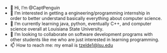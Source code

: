 - 👋 Hi, I’m @CaptPenguin
- 👀 I’m interested in getting a engineering/programming internship in order to better understand basically everything about computer science.
- 🌱 I’m currently learning java, python, eventually C++, and computer science overall at Louisiana State University.
- 💞️ I’m looking to collaborate on software development programs with other students like me who are just interested in learning programming.
- 📫 How to reach me: my email is tzelde1@lsu.edu

<!---
CaptPenguin/CaptPenguin is a ✨ special ✨ repository because its `README.md` (this file) appears on your GitHub profile.
You can click the Preview link to take a look at your changes.
--->
